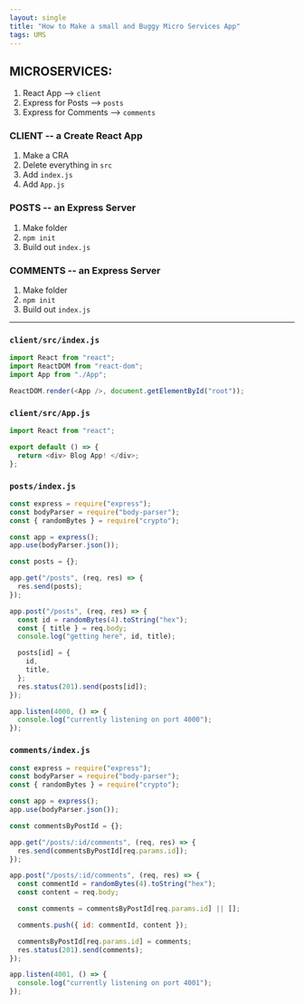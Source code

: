 ```yaml
---
layout: single
title: "How to Make a small and Buggy Micro Services App"
tags: UMS
---
```


## MICROSERVICES:

1. React App --> `client`
2. Express for Posts --> `posts`
3. Express for Comments --> `comments`

### CLIENT -- a Create React App

1. Make a CRA
2. Delete everything in `src`
3. Add `index.js`
4. Add `App.js`

### POSTS -- an Express Server

1. Make folder
2. `npm init`
3. Build out `index.js`

### COMMENTS -- an Express Server

1. Make folder
2. `npm init`
3. Build out `index.js`

---

### `client/src/index.js`

```javascript
import React from "react";
import ReactDOM from "react-dom";
import App from "./App";

ReactDOM.render(<App />, document.getElementById("root"));
```

### `client/src/App.js`

```javascript
import React from "react";

export default () => {
  return <div> Blog App! </div>;
};
```

### `posts/index.js`

```javascript
const express = require("express");
const bodyParser = require("body-parser");
const { randomBytes } = require("crypto");

const app = express();
app.use(bodyParser.json());

const posts = {};

app.get("/posts", (req, res) => {
  res.send(posts);
});

app.post("/posts", (req, res) => {
  const id = randomBytes(4).toString("hex");
  const { title } = req.body;
  console.log("getting here", id, title);

  posts[id] = {
    id,
    title,
  };
  res.status(201).send(posts[id]);
});

app.listen(4000, () => {
  console.log("currently listening on port 4000");
});
```

### `comments/index.js`

```javascript
const express = require("express");
const bodyParser = require("body-parser");
const { randomBytes } = require("crypto");

const app = express();
app.use(bodyParser.json());

const commentsByPostId = {};

app.get("/posts/:id/comments", (req, res) => {
  res.send(commentsByPostId[req.params.id]);
});

app.post("/posts/:id/comments", (req, res) => {
  const commentId = randomBytes(4).toString("hex");
  const content = req.body;

  const comments = commentsByPostId[req.params.id] || [];

  comments.push({ id: commentId, content });

  commentsByPostId[req.params.id] = comments;
  res.status(201).send(comments);
});

app.listen(4001, () => {
  console.log("currently listening on port 4001");
});
```
